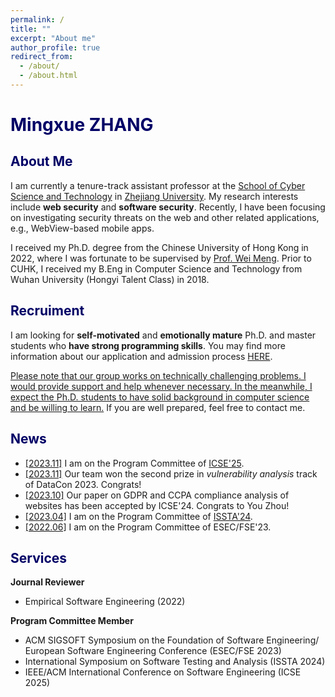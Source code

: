 ```yaml
---
permalink: /
title: ""
excerpt: "About me"
author_profile: true
redirect_from: 
  - /about/
  - /about.html
---
```

# <font color="#000066">Mingxue ZHANG</font>

## <font color="#000066">About Me</font>

I am currently a tenure-track assistant professor at the [School of Cyber Science and Technology](https://icsr.zju.edu.cn) in [Zhejiang University](https://www.zju.edu.cn). My research interests include **web security** and **software security**. Recently, I have been focusing on investigating security threats on the web and other related applications, e.g., WebView-based mobile apps.

I received my Ph.D. degree from the Chinese University of Hong Kong in 2022, where I was fortunate to be supervised by [Prof. Wei Meng](https://www.cse.cuhk.edu.hk/~wei). Prior to CUHK, I received my B.Eng in Computer Science and Technology from Wuhan University (Hongyi Talent Class) in 2018.

## <font color="#000066">Recruiment</font>

I am looking for **self-motivated** and **emotionally mature** Ph.D. and master students who **have strong programming skills**. You may find more information about our application and admission process [HERE](http://www.cs.zju.edu.cn/csen/2022/0817/c27006a2609353/page.htm).
 
<ins>Please note that our group works on technically challenging problems. I would provide support and help whenever necessary. In the meanwhile, I expect the Ph.D. students to have solid background in computer science and be willing to learn.</ins> If you are well prepared, feel free to contact me. 

## <font color="#000066">News</font>

- <ins>[2023.11]</ins> I am on the Program Committee of [ICSE'25](https://conf.researchr.org/home/icse-2025).
- <ins>[2023.11]</ins> Our team won the second prize in _vulnerability analysis_ track of DataCon 2023. Congrats!
- <ins>[2023.10]</ins> Our paper on GDPR and CCPA compliance analysis of websites has been accepted by ICSE'24. Congrats to You Zhou!
- <ins>[2023.04]</ins> I am on the Program Committee of [ISSTA'24](https://2024.issta.org). 
- <ins>[2022.06]</ins> I am on the Program Committee of ESEC/FSE'23.

## <font color="#000066">Services</font>

**Journal Reviewer**<br>
- Empirical Software Engineering (2022)

**Program Committee Member**<br>
- ACM SIGSOFT Symposium on the Foundation of Software Engineering/ European Software Engineering Conference (ESEC/FSE 2023)<br>
- International Symposium on Software Testing and Analysis (ISSTA 2024)<br>
- IEEE/ACM International Conference on Software Engineering (ICSE 2025)






